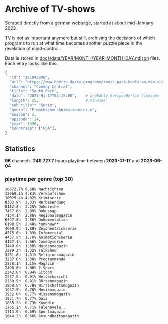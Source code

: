 # Archive of TV-shows

Scraped directly from a german webpage, started at about mid-January 2023.

TV is not as important anymore but still, archiving the decisions of which programs to run at what time
becomes another puzzle piece in the revelation of mind-control.. 

Data is stored in [docs/data/YEAR/MONTH/YEAR-MONTH-DAY.ndjson](docs/data/) files. 
Each entry looks like this:

```python
{
  "id": "181043890", 
  "url": "https://www.hoerzu.de/tv-programm/south-park-kohle-an-den-chefkoch/bid_181043890/", 
  "channel": "Comedy Central", 
  "title": "South Park", 
  "date": "2023-01-17T05:15:00",    # probably Europe/Berlin timezone 
  "length": 25,                     # minutes 
  "sub_title": "Serie", 
  "genre": "Erwachsenen-Animationsserie", 
  "season": 2, 
  "episode": 14, 
  "year": 1998, 
  "countries": ["USA"],
}
```

## Statistics

**96** channels, **249,727.7** hours playtime between **2023-01-17** and **2023-06-04**


### playtime per genre (top 30)

    16672.7h 6.68% Nachrichten
    12069.1h 4.83% Verkaufsshow
    10029.4h 4.02% Krimiserie
    8303.9h  3.33% Werbesendung
    8112.8h  3.25% Dokureihe
    7457.6h  2.99% Dokusoap
    7134.1h  2.86% Regionalmagazin
    6397.5h  2.56% Dokumentation
    6198.5h  2.48% *unknown*
    4699.9h  1.88% Zeichentrickserie
    4575.6h  1.83% Infomercial
    4457.9h  1.79% Animationsserie
    4157.1h  1.66% Comedyserie
    3449.8h  1.38% Morgenmagazin
    3289.2h  1.32% Talkshow
    3261.6h  1.31% Religionsmagazin
    3237.8h  1.30% Programmende
    2878.1h  1.15% Magazin
    2498.6h  1.00% E-Sport
    2342.8h  0.94% Sitcom
    2277.8h  0.91% Wetterbericht
    2260.9h  0.91% Börsenmagazin
    1958.8h  0.78% Wirtschaftsmagazin
    1937.5h  0.78% Musikmagazin
    1932.0h  0.77% Wissensmagazin
    1931.7h  0.77% Quiz
    1835.2h  0.73% Komödie
    1765.2h  0.71% Telenovela
    1714.9h  0.69% Sportmagazin
    1644.2h  0.66% Gesundheitsmagazin
